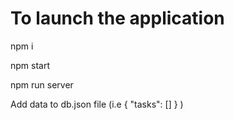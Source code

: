 # To launch the application

npm i


npm start


npm run server


Add data to db.json file (i.e 
{
  "tasks": []
}
 )
